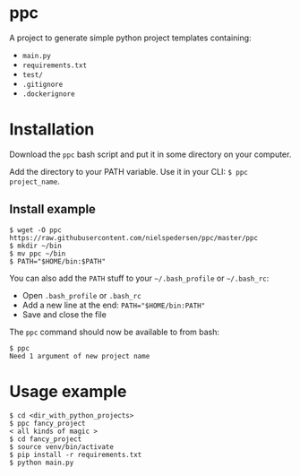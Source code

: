 # ppc

A project to generate simple python project templates containing:

- `main.py`
- `requirements.txt`
- `test/`
- `.gitignore`
- `.dockerignore`

# Installation

Download the `ppc` bash script and put it in some directory on your computer.

Add the directory to your PATH variable. Use it in your CLI: `$ ppc project_name`.

## Install example

```
$ wget -O ppc https://raw.githubusercontent.com/nielspedersen/ppc/master/ppc
$ mkdir ~/bin
$ mv ppc ~/bin
$ PATH="$HOME/bin:$PATH"
```

You can also add the `PATH` stuff to your `~/.bash_profile` or `~/.bash_rc`:

- Open `.bash_profile` or `.bash_rc`
- Add a new line at the end: `PATH="$HOME/bin:PATH"`
- Save and close the file

The `ppc` command should now be available to from bash:

```
$ ppc
Need 1 argument of new project name
```


# Usage example

```
$ cd <dir_with_python_projects>
$ ppc fancy_project
< all kinds of magic >
$ cd fancy_project
$ source venv/bin/activate
$ pip install -r requirements.txt
$ python main.py
```



